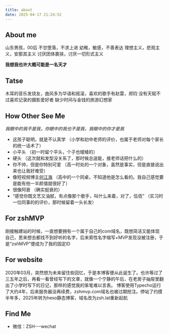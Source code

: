 ```yaml
---
title: about
date: 2025-04-17 21:24:52
---
```

## About me
  山东男孩，00后
  不甘堕落，不求上进
  幼稚，敏感，不善表达
  理想主义，悲观主义，安那其主义
  讨厌团体裹挟，讨厌一切形式主义
  
  **我想我也许大概可能是一名天才**
## Tatse
  木耳的音乐发烧友，曲风多为华语和摇滚，喜欢的歌手有赵雷，郑钧
  没有天赋不过喜欢记录的摄影爱好者
  缺少时间与金钱的旅游幻想家

## How Other See Me
  *我眼中的我不是我，你眼中的我也不是我，我眼中的你才是我*
  - 这孩子聪明，就是不认真学 （小学和初中老师的评价，也属于老师对每个家长的统一话术了）
  - 小平头 （初一时留个平头，个子也矮矮的）
  - 硬头 （这次就和发型没关系了，那时候总逞能，接老师话把什么的）
  - 你不帅，但是你特别可爱 （高一时处的一个对象，虽然是事实，但是直接说出来也让我好难受）
  - 像短视频博主[何江海](https://v.douyin.com/7SFnwR1Furw/) （高中的一个同桌，不知道他是怎么看的。我自己感觉要是能有他一半颜值就很好了）
  - 很像阿衰 （确实挺衰的）
  - “感觉你既文艺又油腻，有点像那个歌手，叫什么来着，对了，伍佰” （实习时一位同事的的评价，那时候留着一头长发）

## For zshMVP
  刚接触建站的时候，一直想要拥有一个属于自己的com域名，既想简洁又能体现自己，思来想去都找不到好听的名字，后来索性名字缩写+MVP发现没被注册，于是“zshMVP”便成为了我的固定ID

## For website
  2020年03月，突然想为未来留住些回忆，于是本博客便从此诞生了。也许等过了三五年之后，再看一看曾经写下的文章，就像一个宁静的午后，在老房子抽屉里翻出了小学时写下的日记，那样的感觉我的笨笔难以言表。
  博客使用Typecho运行了大约4年，后来服务器没再续费，zshmvp.com域名也被过期抢注。停站了约摸半年多，2025年转为hexo静态博客，域名改为zsh.lat重新起航

## Find Me
  - 微信：ZSH---wechat